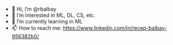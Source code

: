 - 👋 Hi, I’m @rbalbay
- 👀 I’m interested in ML, DL, CS, etc.
- 🌱 I’m currently learning in ML
- 📫 How to reach me: https://www.linkedin.com/in/recep-balbay-956382b0/

<!---
rbalbay/rbalbay is a ✨ special ✨ repository because its `README.md` (this file) appears on your GitHub profile.
You can click the Preview link to take a look at your changes.
--->
